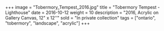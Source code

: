 +++
image = "Tobermory_Tempest_2016.jpg"
title = "Tobermory Tempest - Lighthouse"
date = 2016-10-12
weight = 10
description = "2016, Acrylic on Gallery Canvas, 12\" x 12''"
sold = "In private collection"
tags = ["ontario", "tobermory", "landscape", "acrylic"]
+++
